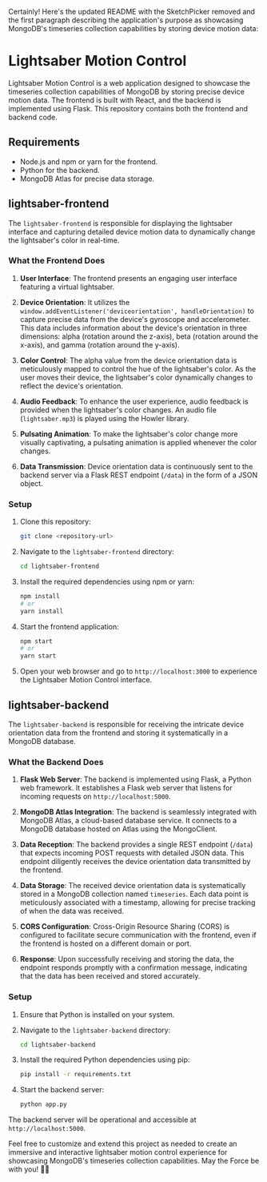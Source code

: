 Certainly! Here's the updated README with the SketchPicker removed and the first paragraph describing the application's purpose as showcasing MongoDB's timeseries collection capabilities by storing device motion data:

# Lightsaber Motion Control

Lightsaber Motion Control is a web application designed to showcase the timeseries collection capabilities of MongoDB by storing precise device motion data. The frontend is built with React, and the backend is implemented using Flask. This repository contains both the frontend and backend code.

## Requirements

- Node.js and npm or yarn for the frontend.
- Python for the backend.
- MongoDB Atlas for precise data storage.

## lightsaber-frontend

The `lightsaber-frontend` is responsible for displaying the lightsaber interface and capturing detailed device motion data to dynamically change the lightsaber's color in real-time.

### What the Frontend Does

1. **User Interface**: The frontend presents an engaging user interface featuring a virtual lightsaber.

2. **Device Orientation**: It utilizes the `window.addEventListener('deviceorientation', handleOrientation)` to capture precise data from the device's gyroscope and accelerometer. This data includes information about the device's orientation in three dimensions: alpha (rotation around the z-axis), beta (rotation around the x-axis), and gamma (rotation around the y-axis).

3. **Color Control**: The alpha value from the device orientation data is meticulously mapped to control the hue of the lightsaber's color. As the user moves their device, the lightsaber's color dynamically changes to reflect the device's orientation.

4. **Audio Feedback**: To enhance the user experience, audio feedback is provided when the lightsaber's color changes. An audio file (`lightsaber.mp3`) is played using the Howler library.

5. **Pulsating Animation**: To make the lightsaber's color change more visually captivating, a pulsating animation is applied whenever the color changes.

6. **Data Transmission**: Device orientation data is continuously sent to the backend server via a Flask REST endpoint (`/data`) in the form of a JSON object.

### Setup

1. Clone this repository:

   ```bash
   git clone <repository-url>
   ```

2. Navigate to the `lightsaber-frontend` directory:

   ```bash
   cd lightsaber-frontend
   ```

3. Install the required dependencies using npm or yarn:

   ```bash
   npm install
   # or
   yarn install
   ```

4. Start the frontend application:

   ```bash
   npm start
   # or
   yarn start
   ```

5. Open your web browser and go to `http://localhost:3000` to experience the Lightsaber Motion Control interface.

## lightsaber-backend

The `lightsaber-backend` is responsible for receiving the intricate device orientation data from the frontend and storing it systematically in a MongoDB database.

### What the Backend Does

1. **Flask Web Server**: The backend is implemented using Flask, a Python web framework. It establishes a Flask web server that listens for incoming requests on `http://localhost:5000`.

2. **MongoDB Atlas Integration**: The backend is seamlessly integrated with MongoDB Atlas, a cloud-based database service. It connects to a MongoDB database hosted on Atlas using the MongoClient.

3. **Data Reception**: The backend provides a single REST endpoint (`/data`) that expects incoming POST requests with detailed JSON data. This endpoint diligently receives the device orientation data transmitted by the frontend.

4. **Data Storage**: The received device orientation data is systematically stored in a MongoDB collection named `timeseries`. Each data point is meticulously associated with a timestamp, allowing for precise tracking of when the data was received.

5. **CORS Configuration**: Cross-Origin Resource Sharing (CORS) is configured to facilitate secure communication with the frontend, even if the frontend is hosted on a different domain or port.

6. **Response**: Upon successfully receiving and storing the data, the endpoint responds promptly with a confirmation message, indicating that the data has been received and stored accurately.

### Setup

1. Ensure that Python is installed on your system.

2. Navigate to the `lightsaber-backend` directory:

   ```bash
   cd lightsaber-backend
   ```

3. Install the required Python dependencies using pip:

   ```bash
   pip install -r requirements.txt
   ```

4. Start the backend server:

   ```bash
   python app.py
   ```

The backend server will be operational and accessible at `http://localhost:5000`.


Feel free to customize and extend this project as needed to create an immersive and interactive lightsaber motion control experience for showcasing MongoDB's timeseries collection capabilities. May the Force be with you! 🌌🚀